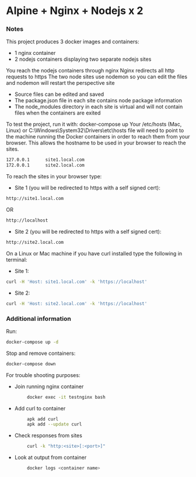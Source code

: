 # Alpine + Nginx + Nodejs x 2

### Notes
This project produces 3 docker images and containers:
  - 1 nginx container 
  - 2 nodejs containers displaying two separate nodejs sites

You reach the nodejs containers through nginx 
Nginx redirects all http requests to https
The two node sites use nodemon so you can edit the files and nodemon will restart the perspective site 
  - Source files can be edited and saved
  - The package.json file in each site contains node package information
  - The node_modules directory in each site is virtual and will not contain files when the containers are exited

To test the project, run it with: docker-compose up 
Your /etc/hosts (Mac, Linux) or C:\Windows\System32\Drivers\etc\hosts file will need to point to the machine running the Docker containers in order to reach them from your browser. This allows the hostname to be used in your browser to reach the sites.
```sh
127.0.0.1      site1.local.com 
172.0.0.1      site2.local.com 
```
To reach the sites in your browser type:
  - Site 1 (you will be redirected to https with a self signed cert):
```sh
http://site1.local.com    
```
OR 
```sh
http://localhost
```
  - Site 2 (you will be redirected to https with a self signed cert):
```sh
http://site2.local.com 
```
On a Linux or Mac machine if you have curl installed type the following in terminal:
  - Site 1:
```sh
curl -H 'Host: site1.local.com' -k 'https://localhost'
```
  - Site 2:
```sh
curl -H 'Host: site2.local.com' -k 'https://localhost'
```

### Additional information
Run:
```sh
docker-compose up -d
```

Stop and remove containers:
```sh
docker-compose down
```

For trouble shooting purposes:
  - Join running nginx container
```sh
        docker exec -it testnginx bash
```
  - Add curl to container
```sh
        apk add curl
        apk add --update curl 
```
  - Check responses from sites
```sh
        curl -k "http:<site>[:<port>]"
```
  - Look at output from container
```sh
        docker logs <container name>
```
